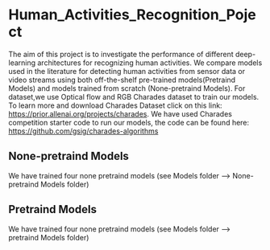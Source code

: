 # Human_Activities_Recognition_Poject

The aim of this project is to investigate the performance of different deep-learning architectures for recognizing human activities.
We compare models used in the literature for detecting human activities from sensor data or video streams using both off-the-shelf pre-trained models(Pretraind Models) and models trained from scratch (None-pretraind Models).
For dataset,we use Optical flow and RGB Charades dataset to train our models.
To learn more and download Charades Dataset click on this link: https://prior.allenai.org/projects/charades.
We have used Charades competition starter code to run our models, the code can be found here: https://github.com/gsig/charades-algorithms

## None-pretraind Models
We have trained four none pretraind models (see Models folder --> None-pretraind Models folder)

## Pretraind Models
We have trained four none pretraind models (see Models folder --> pretraind Models folder)
